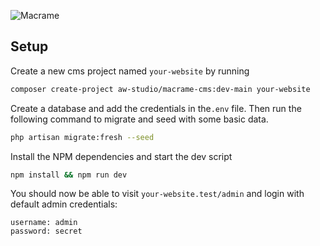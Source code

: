![Macrame](https://user-images.githubusercontent.com/36259611/212025288-217def6a-ff54-46cd-b0f9-bf25db910a59.png)

## Setup

Create a new cms project named `your-website` by running

```sh
composer create-project aw-studio/macrame-cms:dev-main your-website

```

Create a database and add the credentials in the`.env` file. Then run the following command to migrate
and seed with some basic data.

```sh
php artisan migrate:fresh --seed
```

Install the NPM dependencies and start the dev script

```sh
npm install && npm run dev
```

You should now be able to visit `your-website.test/admin` and login with default admin credentials:

```
username: admin
password: secret
```
